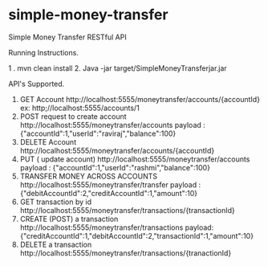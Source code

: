 # simple-money-transfer
Simple Money Transfer RESTful API

Running Instructions.

1 . mvn clean install
2. Java -jar target/SimpleMoneyTransferjar.jar

API's Supported.

1. GET Account
   http://localhost:5555/moneytransfer/accounts/{accountId} ex: http;//localhost:5555/accounts/1
2. POST request to create account
   http://localhost:5555/moneytransfer/accounts 
   payload : {"accountId":1,"userId":"raviraj","balance":100}
3. DELETE Account
   http://localhost:5555/moneytransfer/accounts/{accountId}
4. PUT ( update account)
   http://localhost:5555/moneytransfer/accounts 
   payload : {"accountId":1,"userId":"rashmi","balance":100}
5. TRANSFER MONEY ACROSS ACCOUNTS 
   http://localhost:5555/moneytransfer/transfer
   payload : {"debitAccountId":2,"creditAccountId":1,"amount":10}
6. GET transaction by id
    http://localhost:5555/moneytransfer/transactions/{transactionId}
7. CREATE (POST) a transaction
    http://localhost:5555/moneytransfer/transactions
    payload: {"creditAccountId":1,"debitAccountId":2,"transactionId":1,"amount":10}
8. DELETE a transaction
   http://localhost:5555/moneytransfer/transactions/{tranactionId}
